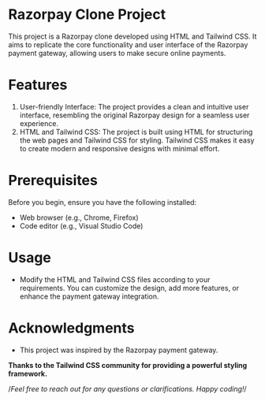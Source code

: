 # Razorpay Clone Project

This project is a Razorpay clone developed using HTML and Tailwind CSS. 
It aims to replicate the core functionality and user interface of the Razorpay payment gateway,
allowing users to make secure online payments.

# Features
1. User-friendly Interface: The project provides a clean and intuitive user interface, resembling the original Razorpay design for a seamless user experience.
2. HTML and Tailwind CSS: The project is built using HTML for structuring the web pages and Tailwind CSS for styling. Tailwind CSS makes it easy to create modern and responsive designs with minimal effort.

# Prerequisites
Before you begin, ensure you have the following installed:

+ Web browser (e.g., Chrome, Firefox)
+ Code editor (e.g., Visual Studio Code)


# Usage
- Modify the HTML and Tailwind CSS files according to your requirements. You can customize the design, add more features, or enhance the payment gateway integration.


# Acknowledgments
- This project was inspired by the Razorpay payment gateway.

**Thanks to the Tailwind CSS community for providing a powerful styling framework.**


/*Feel free to reach out for any questions or clarifications. Happy coding!*/
